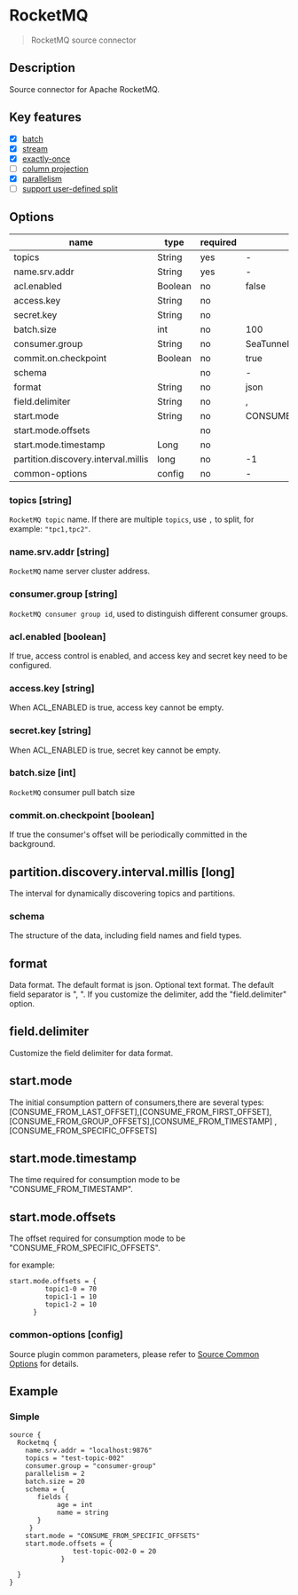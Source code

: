 # RocketMQ

> RocketMQ source connector

## Description

Source connector for Apache RocketMQ.

## Key features

- [x] [batch](../../concept/connector-v2-features.md)
- [x] [stream](../../concept/connector-v2-features.md)
- [x] [exactly-once](../../concept/connector-v2-features.md)
- [ ] [column projection](../../concept/connector-v2-features.md)
- [x] [parallelism](../../concept/connector-v2-features.md)
- [ ] [support user-defined split](../../concept/connector-v2-features.md)

## Options

|                name                 |  type   | required |       default value        |
|-------------------------------------|---------|----------|----------------------------|
| topics                              | String  | yes      | -                          |
| name.srv.addr                       | String  | yes      | -                          |
| acl.enabled                         | Boolean | no       | false                      |
| access.key                          | String  | no       |                            |
| secret.key                          | String  | no       |                            |
| batch.size                          | int     | no       | 100                        |
| consumer.group                      | String  | no       | SeaTunnel-Consumer-Group   |
| commit.on.checkpoint                | Boolean | no       | true                       |
| schema                              |         | no       | -                          |
| format                              | String  | no       | json                       |
| field.delimiter                     | String  | no       | ,                          |
| start.mode                          | String  | no       | CONSUME_FROM_GROUP_OFFSETS |
| start.mode.offsets                  |         | no       |                            |
| start.mode.timestamp                | Long    | no       |                            |
| partition.discovery.interval.millis | long    | no       | -1                         |
| common-options                      | config  | no       | -                          |

### topics [string]

`RocketMQ topic` name. If there are multiple `topics`, use `,` to split, for example: `"tpc1,tpc2"`.

### name.srv.addr [string]

`RocketMQ` name server cluster address.

### consumer.group [string]

`RocketMQ consumer group id`, used to distinguish different consumer groups.

### acl.enabled [boolean]

If true, access control is enabled, and access key and secret key need to be configured.

### access.key [string]

When ACL_ENABLED is true, access key cannot be empty.

### secret.key [string]

When ACL_ENABLED is true, secret key cannot be empty.

### batch.size [int]

`RocketMQ` consumer pull batch size

### commit.on.checkpoint [boolean]

If true the consumer's offset will be periodically committed in the background.

## partition.discovery.interval.millis [long]

The interval for dynamically discovering topics and partitions.

### schema

The structure of the data, including field names and field types.

## format

Data format. The default format is json. Optional text format. The default field separator is ", ".
If you customize the delimiter, add the "field.delimiter" option.

## field.delimiter

Customize the field delimiter for data format.

## start.mode

The initial consumption pattern of consumers,there are several types:
[CONSUME_FROM_LAST_OFFSET],[CONSUME_FROM_FIRST_OFFSET],[CONSUME_FROM_GROUP_OFFSETS],[CONSUME_FROM_TIMESTAMP]
,[CONSUME_FROM_SPECIFIC_OFFSETS]

## start.mode.timestamp

The time required for consumption mode to be "CONSUME_FROM_TIMESTAMP".

## start.mode.offsets

The offset required for consumption mode to be "CONSUME_FROM_SPECIFIC_OFFSETS".

for example:

```hocon
start.mode.offsets = {
         topic1-0 = 70
         topic1-1 = 10
         topic1-2 = 10
      }
```

### common-options [config]

Source plugin common parameters, please refer to [Source Common Options](common-options.md) for details.

## Example

### Simple

```hocon
source {
  Rocketmq {
    name.srv.addr = "localhost:9876"
    topics = "test-topic-002"
    consumer.group = "consumer-group"
    parallelism = 2
    batch.size = 20
    schema = {
       fields {
            age = int
            name = string
       }
     }
    start.mode = "CONSUME_FROM_SPECIFIC_OFFSETS"
    start.mode.offsets = {
                test-topic-002-0 = 20
             }
            
  }
}
```

